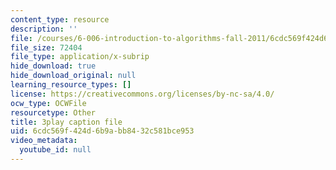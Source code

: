 ```yaml
---
content_type: resource
description: ''
file: /courses/6-006-introduction-to-algorithms-fall-2011/6cdc569f424d6b9abb8432c581bce953_IWzYoXKaRIc.srt
file_size: 72404
file_type: application/x-subrip
hide_download: true
hide_download_original: null
learning_resource_types: []
license: https://creativecommons.org/licenses/by-nc-sa/4.0/
ocw_type: OCWFile
resourcetype: Other
title: 3play caption file
uid: 6cdc569f-424d-6b9a-bb84-32c581bce953
video_metadata:
  youtube_id: null
---
```

